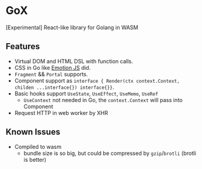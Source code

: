 # GoX

[Experimental] React-like library for Golang in WASM

## Features

* Virtual DOM and HTML DSL with function calls.
* CSS in Go like [Emotion JS](https://github.com/emotion-js/emotion) did.
* `Fragment` && `Portal` supports.
* Component support as `interface { Render(ctx context.Context, childen ...interface{}) interface{}}`.
* Basic hooks support `UseState`, `UseEffect`, `UseMemo`, `UseRef`
    * `UseContext` not needed in Go, the `context.Context` will pass into Component
* Request HTTP in web worker by XHR

## Known Issues

* Compiled to wasm
    * bundle size is so big, but could be compressed by `gzip`/`brotli` (brotli is better)
    